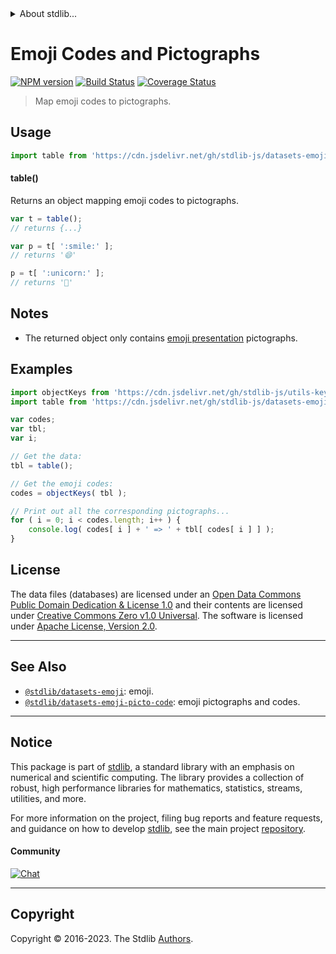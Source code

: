 <!--

@license Apache-2.0

Copyright (c) 2019 The Stdlib Authors.

Licensed under the Apache License, Version 2.0 (the "License");
you may not use this file except in compliance with the License.
You may obtain a copy of the License at

   http://www.apache.org/licenses/LICENSE-2.0

Unless required by applicable law or agreed to in writing, software
distributed under the License is distributed on an "AS IS" BASIS,
WITHOUT WARRANTIES OR CONDITIONS OF ANY KIND, either express or implied.
See the License for the specific language governing permissions and
limitations under the License.

-->


<details>
  <summary>
    About stdlib...
  </summary>
  <p>We believe in a future in which the web is a preferred environment for numerical computation. To help realize this future, we've built stdlib. stdlib is a standard library, with an emphasis on numerical and scientific computation, written in JavaScript (and C) for execution in browsers and in Node.js.</p>
  <p>The library is fully decomposable, being architected in such a way that you can swap out and mix and match APIs and functionality to cater to your exact preferences and use cases.</p>
  <p>When you use stdlib, you can be absolutely certain that you are using the most thorough, rigorous, well-written, studied, documented, tested, measured, and high-quality code out there.</p>
  <p>To join us in bringing numerical computing to the web, get started by checking us out on <a href="https://github.com/stdlib-js/stdlib">GitHub</a>, and please consider <a href="https://opencollective.com/stdlib">financially supporting stdlib</a>. We greatly appreciate your continued support!</p>
</details>

# Emoji Codes and Pictographs

[![NPM version][npm-image]][npm-url] [![Build Status][test-image]][test-url] [![Coverage Status][coverage-image]][coverage-url] <!-- [![dependencies][dependencies-image]][dependencies-url] -->

> Map emoji codes to pictographs.



<section class="usage">

## Usage

```javascript
import table from 'https://cdn.jsdelivr.net/gh/stdlib-js/datasets-emoji-code-picto@v0.1.0-deno/mod.js';
```

#### table()

Returns an object mapping emoji codes to pictographs.

```javascript
var t = table();
// returns {...}

var p = t[ ':smile:' ];
// returns '😄'

p = t[ ':unicorn:' ];
// returns '🦄'
```

</section>

<!-- /.usage -->

<section class="notes">

## Notes

-   The returned object only contains [emoji presentation][@stdlib/datasets/emoji] pictographs.

</section>

<!-- /.notes -->

<section class="examples">

## Examples

<!-- eslint no-undef: "error" -->

```javascript
import objectKeys from 'https://cdn.jsdelivr.net/gh/stdlib-js/utils-keys@deno/mod.js';
import table from 'https://cdn.jsdelivr.net/gh/stdlib-js/datasets-emoji-code-picto@v0.1.0-deno/mod.js';

var codes;
var tbl;
var i;

// Get the data:
tbl = table();

// Get the emoji codes:
codes = objectKeys( tbl );

// Print out all the corresponding pictographs...
for ( i = 0; i < codes.length; i++ ) {
    console.log( codes[ i ] + ' => ' + tbl[ codes[ i ] ] );
}
```

</section>

<!-- /.examples -->



<!-- <license> -->

## License

The data files (databases) are licensed under an [Open Data Commons Public Domain Dedication & License 1.0][pddl-1.0] and their contents are licensed under [Creative Commons Zero v1.0 Universal][cc0]. The software is licensed under [Apache License, Version 2.0][apache-license].

<!-- </license> -->

<!-- Section for related `stdlib` packages. Do not manually edit this section, as it is automatically populated. -->

<section class="related">

* * *

## See Also

-   <span class="package-name">[`@stdlib/datasets-emoji`][@stdlib/datasets/emoji]</span><span class="delimiter">: </span><span class="description">emoji.</span>
-   <span class="package-name">[`@stdlib/datasets-emoji-picto-code`][@stdlib/datasets/emoji-picto-code]</span><span class="delimiter">: </span><span class="description">emoji pictographs and codes.</span>

</section>

<!-- /.related -->

<!-- Section for all links. Make sure to keep an empty line after the `section` element and another before the `/section` close. -->


<section class="main-repo" >

* * *

## Notice

This package is part of [stdlib][stdlib], a standard library with an emphasis on numerical and scientific computing. The library provides a collection of robust, high performance libraries for mathematics, statistics, streams, utilities, and more.

For more information on the project, filing bug reports and feature requests, and guidance on how to develop [stdlib][stdlib], see the main project [repository][stdlib].

#### Community

[![Chat][chat-image]][chat-url]

---

## Copyright

Copyright &copy; 2016-2023. The Stdlib [Authors][stdlib-authors].

</section>

<!-- /.stdlib -->

<!-- Section for all links. Make sure to keep an empty line after the `section` element and another before the `/section` close. -->

<section class="links">

[npm-image]: http://img.shields.io/npm/v/@stdlib/datasets-emoji-code-picto.svg
[npm-url]: https://npmjs.org/package/@stdlib/datasets-emoji-code-picto

[test-image]: https://github.com/stdlib-js/datasets-emoji-code-picto/actions/workflows/test.yml/badge.svg?branch=v0.1.0
[test-url]: https://github.com/stdlib-js/datasets-emoji-code-picto/actions/workflows/test.yml?query=branch:v0.1.0

[coverage-image]: https://img.shields.io/codecov/c/github/stdlib-js/datasets-emoji-code-picto/main.svg
[coverage-url]: https://codecov.io/github/stdlib-js/datasets-emoji-code-picto?branch=main

<!--

[dependencies-image]: https://img.shields.io/david/stdlib-js/datasets-emoji-code-picto.svg
[dependencies-url]: https://david-dm.org/stdlib-js/datasets-emoji-code-picto/main

-->

[chat-image]: https://img.shields.io/gitter/room/stdlib-js/stdlib.svg
[chat-url]: https://app.gitter.im/#/room/#stdlib-js_stdlib:gitter.im

[stdlib]: https://github.com/stdlib-js/stdlib

[stdlib-authors]: https://github.com/stdlib-js/stdlib/graphs/contributors

[cli-section]: https://github.com/stdlib-js/datasets-emoji-code-picto#cli
[cli-url]: https://github.com/stdlib-js/datasets-emoji-code-picto/tree/cli
[@stdlib/datasets-emoji-code-picto]: https://github.com/stdlib-js/datasets-emoji-code-picto/tree/main

[umd]: https://github.com/umdjs/umd
[es-module]: https://developer.mozilla.org/en-US/docs/Web/JavaScript/Guide/Modules

[deno-url]: https://github.com/stdlib-js/datasets-emoji-code-picto/tree/deno
[umd-url]: https://github.com/stdlib-js/datasets-emoji-code-picto/tree/umd
[esm-url]: https://github.com/stdlib-js/datasets-emoji-code-picto/tree/esm
[branches-url]: https://github.com/stdlib-js/datasets-emoji-code-picto/blob/main/branches.md

[pddl-1.0]: http://opendatacommons.org/licenses/pddl/1.0/

[cc0]: https://creativecommons.org/publicdomain/zero/1.0

[apache-license]: https://www.apache.org/licenses/LICENSE-2.0

[csv]: https://tools.ietf.org/html/rfc4180

<!-- <related-links> -->

[@stdlib/datasets/emoji]: https://github.com/stdlib-js/datasets-emoji/tree/deno

[@stdlib/datasets/emoji-picto-code]: https://github.com/stdlib-js/datasets-emoji-picto-code/tree/deno

<!-- </related-links> -->

</section>

<!-- /.links -->
